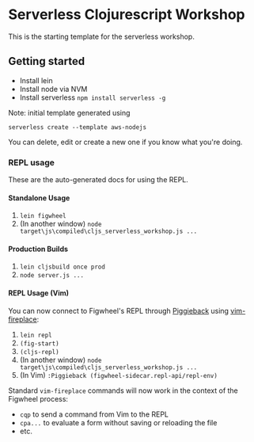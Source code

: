# Serverless Clojurescript Workshop

This is the starting template for the serverless workshop.

## Getting started

- Install lein
- Install node via NVM
- Install serverless `npm install serverless -g`

Note: initial template generated using

    serverless create --template aws-nodejs

You can delete, edit or create a new one if you know what you're doing.    

### REPL usage

These are the auto-generated docs for using the REPL.

#### Standalone Usage

1. `lein figwheel`
2. (In another window) `node target\js\compiled\cljs_serverless_workshop.js ...`


#### Production Builds

1. `lein cljsbuild once prod`
2. `node server.js ...`


#### REPL Usage (Vim)

You can now connect to Figwheel's REPL through
[Piggieback](https://github.com/cemerick/piggieback) using
[vim-fireplace](https://github.com/tpope/vim-fireplace):

1. `lein repl`
2. `(fig-start)`
3. `(cljs-repl)`
4. (In another window) `node target\js\compiled\cljs_serverless_workshop.js ...`
5. (In Vim) `:Piggieback (figwheel-sidecar.repl-api/repl-env)`

Standard `vim-fireplace` commands will now work in the context of the
Figwheel process:

- `cqp` to send a command from Vim to the REPL
- `cpa...` to evaluate a form without saving or reloading the file
- etc.
